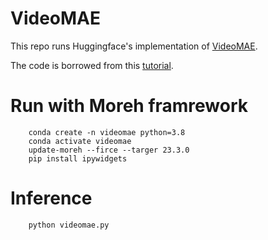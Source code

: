 # VideoMAE

This repo runs Huggingface's implementation of [VideoMAE](https://huggingface.co/docs/transformers/model_doc/videomae).

The code is borrowed from this [tutorial](https://github.com/NielsRogge/Transformers-Tutorials/tree/master/VideoMAE).

# Run with Moreh framrework
        conda create -n videomae python=3.8
        conda activate videomae
        update-moreh --firce --targer 23.3.0
        pip install ipywidgets

# Inference
        python videomae.py
